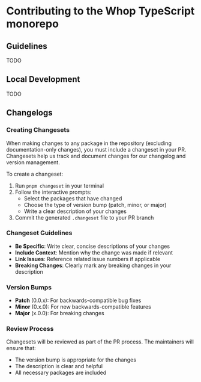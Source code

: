 # Contributing to the Whop TypeScript monorepo

## Guidelines

TODO

## Local Development

TODO

## Changelogs

### Creating Changesets

When making changes to any package in the repository (excluding documentation-only changes), you must include a changeset in your PR. Changesets help us track and document changes for our changelog and version management.

To create a changeset:

1. Run `pnpm changeset` in your terminal
2. Follow the interactive prompts:
   - Select the packages that have changed
   - Choose the type of version bump (patch, minor, or major)
   - Write a clear description of your changes
3. Commit the generated `.changeset` file to your PR branch

### Changeset Guidelines

- **Be Specific**: Write clear, concise descriptions of your changes
- **Include Context**: Mention why the change was made if relevant
- **Link Issues**: Reference related issue numbers if applicable
- **Breaking Changes**: Clearly mark any breaking changes in your description

### Version Bumps

- **Patch** (0.0.x): For backwards-compatible bug fixes
- **Minor** (0.x.0): For new backwards-compatible features
- **Major** (x.0.0): For breaking changes

### Review Process

Changesets will be reviewed as part of the PR process. The maintainers will ensure that:
- The version bump is appropriate for the changes
- The description is clear and helpful
- All necessary packages are included
